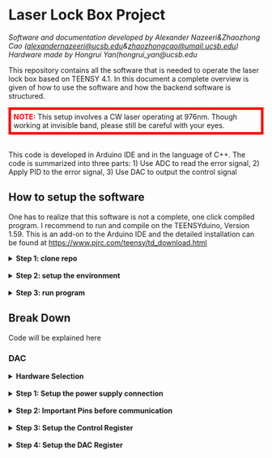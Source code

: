 # Laser Lock Box Project
_Software and documentation developed by Alexander Nazeeri&Zhaozhong Cao (alexandernazeeri@ucsb.edu&zhaozhongcao@umail.ucsb.edu)_  
_Hardware made by Hongrui Yan(hongrui_yan@ucsb.edu_  


This repository contains all the software that is needed to operate the laser lock box based on TEENSY 4.1. In this document a complete overview is given of how to use the software and how the backend software is structured.

<div style="border: 5px solid red; padding: 5px;">
    <span style="color: red;"><b>NOTE:</b></span> This setup involves a CW laser operating at 976nm. Though working at invisible band, please still be careful with your eyes.
</div>
<br>

This code is developed in Arduino IDE and in the language of C++. The code is summarized into three parts: 1) Use ADC to read the error signal, 2) Apply PID to the error signal, 3) Use DAC to output the control signal


## How to setup the software
One has to realize that this software is not a complete, one click compiled program. I recommend to run and compile on the TEENSYduino, Version 1.59. This is an add-on to the Arduino IDE and the detailed installation can be found at https://www.pjrc.com/teensy/td_download.html



<details>  
  <summary><b>Step 1: clone repo</b></summary>

In order to run the code on a new computer, first clone the GitHub repository. If you do not have git installed, please download it here: https://git-scm.com/downloads 
</details>

<br>

<details>  
  <summary><b>Step 2: setup the environment</b></summary>
    under construction


</details>
<br>
<details>  
  <summary><b>Step 3: run program</b></summary>

Under Construction

</details>

<div style="page-break-after: always;"></div>

## Break Down 

Code will be explained here

### DAC 


<details>
  <summary><b>Hardware Selection</b></summary>

To achieve a good cavity locking, we require a precise output of the control signal.  We are using the evaluation EVAL-AD5791SDZ as the external DAC module. The central chip is AD5791, a powerful chip performing 1 ppm, 20-Bit, ±1 LSB INL, Voltage Output DAC.
<br>
The communication between the EVAL-AD5791SDZ and TEENSY 4.1 is through SPI Mode_1. 

</details>

<br>

<details>
  <summary><b>Step 1: Setup the power supply connection</b></summary>

  <div style="border: 5px solid red; padding: 5px;">
    <span style="color: red;"><b>WARNING:</b></span> Please, do not, do not, do not use your computer USB to power this board! Please use an external voltage supply to drive it. 
</div>
<br>
The evaluation board offers three ways for power supply: 1)ADP 5070 with LDOS 2) ADP 5070 3) Bench Supply. In order to select the way of power supply, there are multiple physical switches on the board that must be inserted or removed. Since I am using ADP 5070 with LDOs, I will put my connection here: 
<br>
![Schematic Power Connection](13CL_Lock_Box_Project/Miscellaneous
/Sch_power.png
)
</details>

<br>

<details>
<summary><b>Step 2: Important Pins before communication</b></summary>



</details>

<br>

<details>
  <summary><b>Step 3: Setup the Control Register</b></summary>
Below is a summary of the 24-bit register settings for the DAC:

| Bit(s) | Name       | Description                                                     | Setting | Function                                                      |
|--------|------------|-----------------------------------------------------------------|---------|---------------------------------------------------------------|
| 23      | RBUF       | Output amplifier configuration control.                         | 0       | Internal amplifier powered up.                                |
|        |            |                                                                 | 1       | Internal amplifier powered down (default).                    |
| 22 | OPGND      | Output ground clamp control.                                    | 0       | DAC output clamp to ground removed, DAC in normal mode.       |
|        |            |                                                                 | 1       | DAC output clamped to ground, DAC in tristate mode (default). |
| 21    | DACTRI     | DAC tristate control.                                           | 0       | DAC in normal operating mode.                                 |
|        |            |                                                                 | 1       | DAC in tristate mode. Tri state means that the output can exists in three different states:high.low, and high impedance  (default).                               |
| 20      | BIN/2sC    | DAC register coding selection.                                  | 0       | Uses twos complement coding (default).                        |
|        |            |                                                                 | 1       | Uses offset binary coding.                                    |
| 19      | SDODIS     | SDO pin enable/disable control.                                 | 0       | SDO pin enabled (default).                                    |
|        |            |                                                                 | 1       | SDO pin disabled (tristate).                                  |
| 15 to 18| LIN COMP   | Linearity error compensation for varying reference input spans. | 0000    | Reference input span up to 10 V (default).                    |
|        |            |                                                                 | 1001    | Reference input span between 10 V and 12 V.                   |
|        |            |                                                                 | 1010    | Reference input span between 12 V and 16 V.                   |
|        |            |                                                                 | 1011    | Reference input span between 16 V and 19 V.                   |
|        |            |                                                                 | 1100    | Reference input span between 19 V and 20 V.                   |
| 1     | R/overline{W} | Read/write select bit.                                       | 0       | Addressed for a write operation.                              |
|        |            |     |1 | Addressed for a read operation |        
|2 to 4 | Select which register to talk to| |001 | DAC|
| || |010 | Control register|
|Other bits||||They are useless and must be set to 0|

<br>

</details>

<br>
<details>
  <summary><b>Step 4: Setup the DAC Register</b></summary>

</details>

